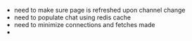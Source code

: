 - need to make sure page is refreshed upon channel change
- need to populate chat using redis cache
- need to minimize connections and fetches made
-
